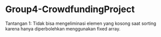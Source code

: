 # Group4-CrowdfundingProject
Tantangan 1:
Tidak bisa mengeliminasi elemen yang kosong saat sorting karena hanya diperbolehkan menggunakan fixed array.
